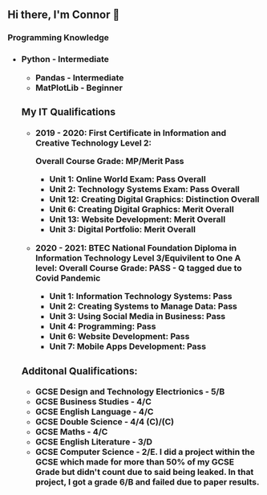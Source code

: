 <h2> Hi there, I'm Connor 👋 </h3>

<h3> Programming Knowledge <h3>
    <ul>
        <li> Python - Intermediate </li>
            <ul>
                <li> Pandas - Intermediate </li>
                <li> MatPlotLib - Beginner </li>
            </ul>
<h3> My IT Qualifications </h3>
    <ul>
        <li> 2019 - 2020: First Certificate in Information and Creative Technology Level 2: </li>
        <p> Overall Course Grade: MP/Merit Pass</p>
        <Character Reference Available for this time period.>
            <ul>
                <li> Unit 1: Online World Exam: Pass Overall </li>
                <li> Unit 2: Technology Systems Exam: Pass Overall </li>
                <li> Unit 12: Creating Digital Graphics: Distinction Overall </li>
                <li> Unit 6: Creating Digital Graphics: Merit Overall </li>
                <li> Unit 13: Website Development: Merit Overall </li>
                <li> Unit 3: Digital Portfolio: Merit Overall </li>
            </ul> 
            <p></p>
        <li> 2020 - 2021: BTEC National Foundation Diploma in Information Technology Level 3/Equivilent to One A level: Overall Course Grade: PASS - Q tagged due to Covid Pandemic </li>
            <ul>
                <li> Unit 1: Information Technology Systems: Pass </li>
                <li> Unit 2: Creating Systems to Manage Data: Pass </li>
                <li> Unit 3: Using Social Media in Business: Pass </li>
                <li> Unit 4: Programming: Pass </li>
                <li> Unit 6: Website Development: Pass </li>
                <li> Unit 7: Mobile Apps Development: Pass </li>
            </ul>
        <p></p> 
<!--        <li> 2021 - 2022: BTEC National Extended Diploma in Information Technology Level 3/Equivilent to 2 A levels: </li>
            <p> Overall Course Grade: MMP/Merit,Merit,Pass </p>
            <ul>
                <li> Unit 11: Cyber Security and Incident Management Exam March 2022: P/Pass Overall </li>
                <li> Unit 14: IT Service Delivery Exam May 2022: </li>
                <li> Unit 9: Project Managment: Distinction Overall </li>
                <li> Unit 13: Software Testing: </li>
                <li> Unit 19: Internet of Things: </li>
                <li> Unit 12: IT Support and Management: Pass Overall </li>
                <li> Unit 8: Computer Games Development: Failed Unit </li>
            </ul> -->
   </ul> 
    
<h3> Additonal Qualifications: </h3>
    <ul> 
        <li> GCSE Design and Technology Electrionics - 5/B </li>
        <li> GCSE Business Studies - 4/C </li>
        <li> GCSE English Language - 4/C </li>
        <li> GCSE Double Science - 4/4 (C)/(C) </li>
        <li> GCSE Maths - 4/C </li>
        <li> GCSE English Literature - 3/D </li>
        <li> GCSE Computer Science - 2/E. I did a project within the GCSE which made for more than 50% of my GCSE Grade but didn't count due to said being leaked. In that project, I got a grade 6/B and failed due to paper results.</li>
        
<!-- <h3> My programming Projects <h3> 
        <ul>
            <li></li>
            <li></li>
            <li></li>
        </ul>
-->
        
        
